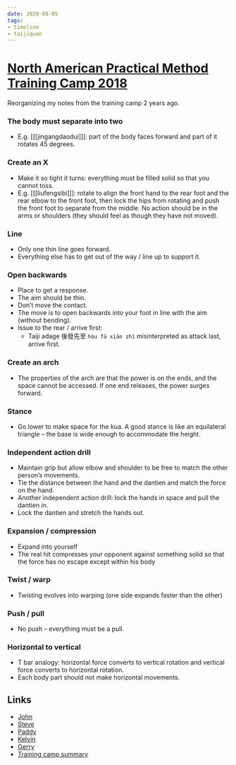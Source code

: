 ```yaml
---
date: 2020-08-05
tags:
- timeline
- taijiquan
---
```


# [North American Practical Method Training Camp 2018](http://practicalmethod.com/2018/08/north-american-practical-method-training-camp-2018-notes-by-edward-liaw/)

Reorganizing my notes from the training camp 2 years ago.

### The body must separate into two
* E.g. [[[jingangdaodui]]]: part of the body faces forward and part of it rotates 45 degrees.

### Create an X
* Make it so tight it turns: everything must be filled solid so that you cannot toss.
* E.g. [[[liufengsibi]]]: rotate to align the front hand to the rear foot and the rear elbow to the front foot, then lock the hips from rotating and push the front foot to separate from the middle. No action should be in the arms or shoulders (they should feel as though they have not moved).

### Line
* Only one thin line goes forward.
* Everything else has to get out of the way / line up to support it.

### Open backwards
* Place to get a response.
* The aim should be thin.
* Don’t move the contact.
* The move is to open backwards into your foot in line with the aim (without bending).
* Issue to the rear / arrive first:
    * Taiji adage 後發先至 `hòu fā xiān zhì` misinterpreted as attack last, arrive first.

### Create an arch
* The properties of the arch are that the power is on the ends, and the space cannot be accessed. If one end releases, the power surges forward.

### Stance
* Go lower to make space for the kua. A good stance is like an equilateral triangle – the base is wide enough to accommodate the height.

### Independent action drill
* Maintain grip but allow elbow and shoulder to be free to match the other person’s movements.
* Tie the distance between the hand and the dantien and match the force on the hand.
* Another independent action drill: lock the hands in space and pull the dantien in.
* Lock the dantien and stretch the hands out.

### Expansion / compression
* Expand into yourself
* The real hit compresses your opponent against something solid so that the force has no escape except within his body

### Twist / warp
* Twisting evolves into warping (one side expands faster than the other)

### Push / pull
* No push – everything must be a pull.

### Horizontal to vertical
* T bar analogy: horizontal force converts to vertical rotation and vertical force converts to horizontal rotation.
* Each body part should not make horizontal movements.

## Links
* [John](http://practicalmethod.com/2018/08/north-american-practical-method-training-camp-2018-notes/)
* [Steve](http://practicalmethod.com/2018/08/napmtc2018-notes-steve-doob/)
* [Paddy](http://practicalmethod.com/2018/08/north-american-chen-style-practical-method-training-camp-2018-notes-3/)
* [Kelvin](http://practicalmethod.com/2018/08/notes-for-north-american-practical-method-training-camp-by-kelvin-ho/)
* [Gerry](http://practicalmethod.com/2018/08/notes-for-north-american-training-camp-by-gerry-hopkins/)
* [Training camp summary](http://practicalmethod.com/2018/08/big-trouble-in-little-iowa/)

